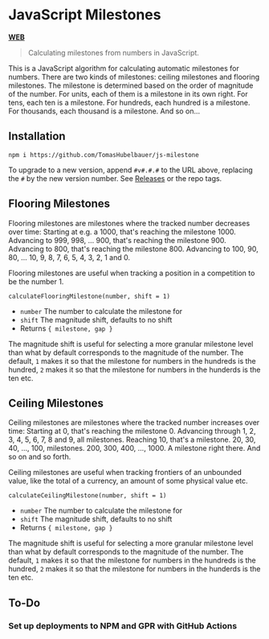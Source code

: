 # JavaScript Milestones

[**WEB**](https://tomashubelbauer.github.io/js-milestone)

> Calculating milestones from numbers in JavaScript.

This is a JavaScript algorithm for calculating automatic milestones for numbers.
There are two kinds of milestones: ceiling milestones and flooring milestones.
The milestone is determined based on the order of magnitude of the number.
For units, each of them is a milestone in its own right.
For tens, each ten is a milestone.
For hundreds, each hundred is a milestone.
For thousands, each thousand is a milestone.
And so on…

## Installation

`npm i https://github.com/TomasHubelbauer/js-milestone`

To upgrade to a new version, append `#v#.#.#` to the URL above, replacing the `#`
by the new version number. See [Releases](https://github.com/TomasHubelbauer/js-milestone/releases)
or the repo tags.

## Flooring Milestones

Flooring milestones are milestones where the tracked number decreases over time:
Starting at e.g. a 1000, that's reaching the milestone 1000.
Advancing to 999, 998, … 900, that's reaching the milestone 900.
Advancing to 800, that's reaching the milestone 800.
Advancing to 100, 90, 80, … 10, 9, 8, 7, 6, 5, 4, 3, 2, 1 and 0.

Flooring milestones are useful when tracking a position in a competition to be
the number 1.

`calculateFlooringMilestone(number, shift = 1)`

- `number` The number to calculate the milestone for
- `shift` The magnitude shift, defaults to no shift
- Returns `{ milestone, gap }`

The magnitude shift is useful for selecting a more granular milestone level than
what by default corresponds to the magnitude of the number. The default, `1`
makes it so that the milestone for numbers in the hundreds is the hundred, `2`
makes it so that the milestone for numbers in the hunderds is the ten etc.

## Ceiling Milestones

Ceiling milestones are milestones where the tracked number increases over time:
Starting at 0, that's reaching the milestone 0.
Advancing through 1, 2, 3, 4, 5, 6, 7, 8 and 9, all milestones.
Reaching 10, that's a milestone. 20, 30, 40, …, 100, milestones.
200, 300, 400, …, 1000. A milestone right there.
And so on and so forth.

Ceiling milestones are useful when tracking frontiers of an unbounded value,
like the total of a currency, an amount of some physical value etc.

`calculateCeilingMilestone(number, shift = 1)`

- `number` The number to calculate the milestone for
- `shift` The magnitude shift, defaults to no shift
- Returns `{ milestone, gap }`

The magnitude shift is useful for selecting a more granular milestone level than
what by default corresponds to the magnitude of the number. The default, `1`
makes it so that the milestone for numbers in the hundreds is the hundred, `2`
makes it so that the milestone for numbers in the hunderds is the ten etc.

## To-Do

### Set up deployments to NPM and GPR with GitHub Actions
